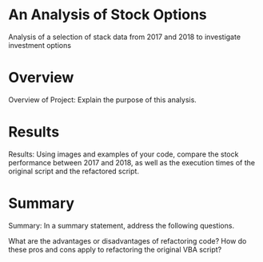 # An Analysis of Stock Options
Analysis of a selection of stack data from 2017 and 2018 to investigate investment options

# Overview
Overview of Project: Explain the purpose of this analysis.

# Results
Results: Using images and examples of your code, compare the stock performance between 2017 and 2018, as well as the execution times of the original script and the refactored script.

# Summary
Summary: In a summary statement, address the following questions.

What are the advantages or disadvantages of refactoring code?
How do these pros and cons apply to refactoring the original VBA script?
